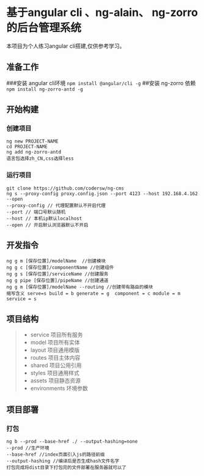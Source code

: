 # 基于angular cli 、ng-alain、 ng-zorro的后台管理系统

本项目为个人练习angular cli搭建,仅供参考学习。
## 准备工作
###安装 angular cli环境
  `
  npm install @angular/cli -g
  `
##安装 ng-zorro 依赖
  `
  npm install ng-zorro-antd -g
  `
## 开始构建
### 创建项目
  `
  ng new PROJECT-NAME
  `  
  `
  cd PROJECT-NAME
  `  
  `
  ng add ng-zorro-antd
  `  
  `
  语言包选择zh_CN,css选择less
  `
### 运行项目  
  `
    git clone https://github.com/codersw/ng-cms
  `  
  `
   ng s --proxy-config proxy.config.json --port 4123 --host 192.168.4.162 --open
  `  
  `
  --proxy-config // 代理配置默认不开启代理
  `  
  `
  --port // 端口号默认随机
  `  
  `
  --host // 本机ip默认localhost
  `  
  `
  --open // 开启默认浏览器默认不开启
  `  
## 开发指令

  `
  ng g m [保存位置]/modelName  //创建模块  
  `  
  `
  ng g c [保存位置]/componentName //创建组件  
  `  
  `
  ng g s [保存位置]/serviceName //创建服务
  `  
  `
  ng g pipe [保存位置]/pipeName //创建通道
  `  
  `
  ng g m [保存位置]/modelName --routing //创建带有路由的模块
  `  
  `
   缩写含义 serve=s build = b generate = g  component = c module = m  service = s  
  `
## 项目结构

> * service  项目所有服务
> * model    项目所有实体
> * layout   项目通用模版
> * routes   项目主体内容
> * shared   项目公用引用
> * styles   项目通用样式
> * assets   项目静态资源
> * environments 环境参数

## 项目部署
### 打包
`
ng b --prod --base-href ./ --output-hashing=none  
`  
`
--prod //生产环境
`  
`
--base-href //index页面引入js的路径前缀
`  
`
--output-hashing //编译后是否生成hash文件名字
`  
`
打包完成将dist目录下打包完的文件部署在服务器就可以了
`
